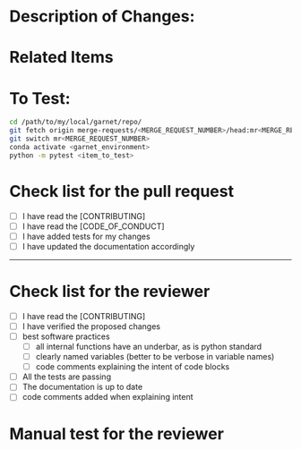 # Description of Changes:
<!-- Add a description here-->


# Related Items
<!-- Links to related issues or pull requests -->
<!-- Links to IBM EWM items if aplicable -->

# To Test:

<!-- Instructions for testing.
There should be sufficient instructions for someone unfamiliar with the application to test.
If you have created a manual test, provide the code here as well.
You can provide a manual test in a code block using:
```python
# some python code
```
-->

```bash
cd /path/to/my/local/garnet/repo/
git fetch origin merge-requests/<MERGE_REQUEST_NUMBER>/head:mr<MERGE_REQUEST_NUMBER>
git switch mr<MERGE_REQUEST_NUMBER>
conda activate <garnet_environment>
python -m pytest <item_to_test>
```
<!--
In the above code snippet, substitute `<MERGE_REQUEST_NUMBER>` for the actual merge request number. Also substitute
`<garnet_environment>` with the name of the conda environment you use for development. It is critical that
you have installed the repo in this conda environment in editable mode with `pip install -e .` or `conda develop .`
Substitute `<item_to_test>` with the path to the file or directory of your test. If you have multiple tests in multiple locations, please list them.
-->

# Check list for the pull request
- [ ] I have read the [CONTRIBUTING]
- [ ] I have read the [CODE_OF_CONDUCT]
- [ ] I have added tests for my changes
- [ ] I have updated the documentation accordingly

---

# Check list for the reviewer
- [ ] I have read the [CONTRIBUTING]
- [ ] I have verified the proposed changes
- [ ] best software practices
    + [ ] all internal functions have an underbar, as is python standard
    + [ ] clearly named variables (better to be verbose in variable names)
    + [ ] code comments explaining the intent of code blocks
- [ ] All the tests are passing
- [ ] The documentation is up to date
- [ ] code comments added when explaining intent

# Manual test for the reviewer
<!-- Instructions for testing here. -->
